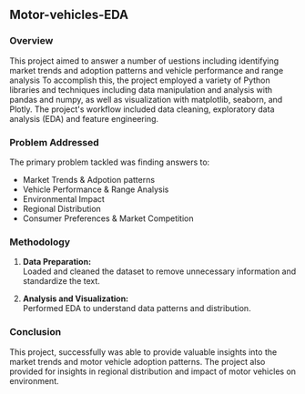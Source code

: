 ## Motor-vehicles-EDA

### Overview

This project aimed to answer a number of uestions including identifying market trends and adoption patterns and vehicle performance and range analysis
To accomplish this, the project employed a variety of Python libraries and techniques including data manipulation and analysis with pandas and numpy, as well as visualization with matplotlib, seaborn, and Plotly. The project's workflow included data cleaning, exploratory data analysis (EDA) and feature engineering.

### Problem Addressed

The primary problem tackled was finding answers to:
- Market Trends & Adpotion patterns
- Vehicle Performance & Range Analysis
- Environmental Impact
- Regional Distribution
- Consumer Preferences & Market Competition


### Methodology

1. **Data Preparation:**  
   Loaded and cleaned the dataset to remove unnecessary information and standardize the text.

2. **Analysis and Visualization:**  
   Performed EDA to understand data patterns and distribution.


### Conclusion

This project, successfully was able to provide valuable insights into the market trends and motor vehicle adoption patterns. The project also provided for insights in regional distribution and impact of motor vehicles on environment.
